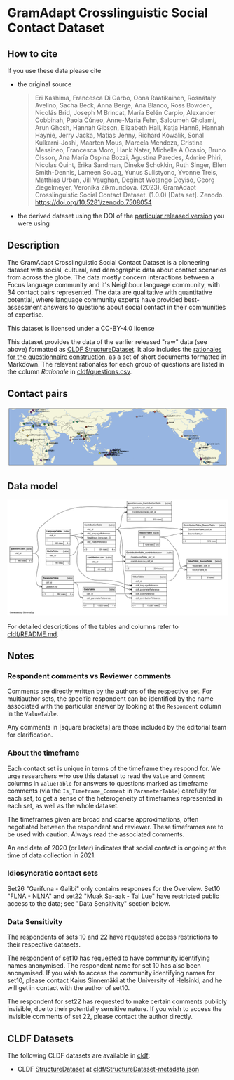 # GramAdapt Crosslinguistic Social Contact Dataset

## How to cite

If you use these data please cite
- the original source
  > Eri Kashima, Francesca Di Garbo, Oona Raatikainen, Rosnátaly Avelino, Sacha Beck, Anna Berge, Ana Blanco, Ross Bowden, Nicolás Brid, Joseph M Brincat, María Belén Carpio, Alexander Cobbinah, Paola Cúneo, Anne-Maria Fehn, Saloumeh Gholami, Arun Ghosh, Hannah Gibson, Elizabeth Hall, Katja Hannß, Hannah Haynie, Jerry Jacka, Matias Jenny, Richard Kowalik, Sonal Kulkarni-Joshi, Maarten Mous, Marcela Mendoza, Cristina Messineo, Francesca Moro, Hank Nater, Michelle A Ocasio, Bruno Olsson, Ana María Ospina Bozzi, Agustina Paredes, Admire Phiri, Nicolas Quint, Erika Sandman, Dineke Schokkin, Ruth Singer, Ellen Smith-Dennis, Lameen Souag, Yunus Sulistyono, Yvonne Treis, Matthias Urban, Jill Vaughan, Deginet Wotango Doyiso, Georg Ziegelmeyer, Veronika Zikmundová. (2023). GramAdapt Crosslinguistic Social Contact Dataset. (1.0.0) [Data set]. Zenodo. https://doi.org/10.5281/zenodo.7508054
- the derived dataset using the DOI of the [particular released version](../../releases/) you were using

## Description


The GramAdapt Crosslinguistic Social Contact Dataset is a pioneering dataset with social, cultural, and demographic data about contact scenarios from across the globe. The data mostly concern interactions between a Focus language community and it's Neighbour language community, with 34 contact pairs represented. The data are qualitative with quantitative potential, where language community experts have provided best-assessment answers to questions about social contact in their communities of expertise.

This dataset is licensed under a CC-BY-4.0 license



This dataset provides the data of the earlier released "raw" data (see above) formatted as 
[CLDF StructureDataset](https://cldf.clld.org). It also includes the
[rationales for the questionnaire construction](cldf/rationale/), as a set of short documents
formatted in Markdown. The relevant rationales for each group of questions are listed in the
column *Rationale* in [cldf/questions.csv](cldf/questions.csv).


## Contact pairs

![](map.svg)


## Data model

![](erd.svg)

For detailed descriptions of the tables and columns refer to [cldf/README.md](cldf/README.md).


## Notes

### Respondent comments vs Reviewer comments

Comments are directly written by the authors of the respective set. For multiauthor sets, the specific
respondent can be identified by the name associated with the particular answer by looking at the
`Respondent` column in the `ValueTable`.

Any comments in [square brackets] are those included by the editorial team for clarification.


### About the timeframe

Each contact set is unique in terms of the timeframe they respond for. We urge researchers who use
this dataset to read the `Value` and `Comment` columns in `ValueTable` for answers to questions
marked as timeframe comments (via the `Is_Timeframe_Comment` in `ParameterTable`) carefully for each
set, to get a sense of the heterogeneity of timeframes represented in each set, as well as the whole
dataset.

The timeframes given are broad and coarse approximations, often negotiated between the respondent
and reviewer. These timeframes are to be used with caution. Always read the associated comments.

An end date of 2020 (or later) indicates that social contact is ongoing at the time of data
collection in 2021. 


### Idiosyncratic contact sets

Set26 "Garifuna - Galibi" only contains responses for the Overview.
Set10 "FLNA - NLNA" and set22 "Muak Sa-aak - Tai Lue" have restricted public access to the data;
see "Data Sensitivity" section below.


### Data Sensitivity

The respondents of sets 10 and 22 have requested access restrictions to their respective datasets. 

The respondent of set10 has requested to have community identifying names anonymised. The
respondent name for set 10 has also been anonymised. If you wish to access the community
identifying names for set10, please contact Kaius Sinnemäki at the University of Helsinki, and he
will get in contact with the author of set10. 

The respondent for set22 has requested to make certain comments publicly invisible, due to their
potentially sensitive nature. If you wish to access the invisible comments of set 22, please
contact the author directly.



## CLDF Datasets

The following CLDF datasets are available in [cldf](cldf):

- CLDF [StructureDataset](https://github.com/cldf/cldf/tree/master/modules/StructureDataset) at [cldf/StructureDataset-metadata.json](cldf/StructureDataset-metadata.json)